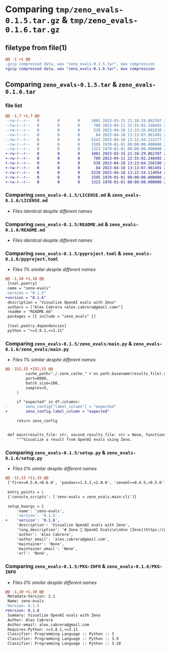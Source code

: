 # Comparing `tmp/zeno_evals-0.1.5.tar.gz` & `tmp/zeno_evals-0.1.6.tar.gz`

## filetype from file(1)

```diff
@@ -1 +1 @@
-gzip compressed data, was "zeno_evals-0.1.5.tar", max compression
+gzip compressed data, was "zeno_evals-0.1.6.tar", max compression
```

## Comparing `zeno_evals-0.1.5.tar` & `zeno_evals-0.1.6.tar`

### file list

```diff
@@ -1,7 +1,7 @@
--rw-r--r--   0        0        0     1081 2023-03-15 21:16:29.862397 zeno_evals-0.1.5/LICENSE.md
--rw-r--r--   0        0        0      780 2023-04-11 22:55:02.248492 zeno_evals-0.1.5/README.md
--rw-r--r--   0        0        0      538 2023-04-18 13:15:26.682838 zeno_evals-0.1.5/pyproject.toml
--rw-r--r--   0        0        0       84 2023-04-18 13:13:07.961491 zeno_evals-0.1.5/zeno_evals/__init__.py
--rw-r--r--   0        0        0     5242 2023-04-18 13:12:44.131377 zeno_evals-0.1.5/zeno_evals/main.py
--rw-r--r--   0        0        0     1595 1970-01-01 00:00:00.000000 zeno_evals-0.1.5/setup.py
--rw-r--r--   0        0        0     1323 1970-01-01 00:00:00.000000 zeno_evals-0.1.5/PKG-INFO
+-rw-r--r--   0        0        0     1081 2023-03-15 21:16:29.862397 zeno_evals-0.1.6/LICENSE.md
+-rw-r--r--   0        0        0      780 2023-04-11 22:55:02.248492 zeno_evals-0.1.6/README.md
+-rw-r--r--   0        0        0      538 2023-04-18 13:23:04.156190 zeno_evals-0.1.6/pyproject.toml
+-rw-r--r--   0        0        0       84 2023-04-18 13:13:07.961491 zeno_evals-0.1.6/zeno_evals/__init__.py
+-rw-r--r--   0        0        0     5239 2023-04-18 13:22:54.114054 zeno_evals-0.1.6/zeno_evals/main.py
+-rw-r--r--   0        0        0     1595 1970-01-01 00:00:00.000000 zeno_evals-0.1.6/setup.py
+-rw-r--r--   0        0        0     1323 1970-01-01 00:00:00.000000 zeno_evals-0.1.6/PKG-INFO
```

### Comparing `zeno_evals-0.1.5/LICENSE.md` & `zeno_evals-0.1.6/LICENSE.md`

 * *Files identical despite different names*

### Comparing `zeno_evals-0.1.5/README.md` & `zeno_evals-0.1.6/README.md`

 * *Files identical despite different names*

### Comparing `zeno_evals-0.1.5/pyproject.toml` & `zeno_evals-0.1.6/pyproject.toml`

 * *Files 1% similar despite different names*

```diff
@@ -1,10 +1,10 @@
 [tool.poetry]
 name = "zeno-evals"
-version = "0.1.5"
+version = "0.1.6"
 description = "Visualize OpenAI evals with Zeno"
 authors = ["Alex Cabrera <alex.cabrera@gmail.com>"]
 readme = "README.md"
 packages = [{ include = "zeno_evals" }]
 
 [tool.poetry.dependencies]
 python = ">=3.8.1,<=3.11"
```

### Comparing `zeno_evals-0.1.5/zeno_evals/main.py` & `zeno_evals-0.1.6/zeno_evals/main.py`

 * *Files 1% similar despite different names*

```diff
@@ -152,15 +152,15 @@
         cache_path="./.zeno_cache_" + os.path.basename(results_file).split("_")[0],
         port=8080,
         batch_size=100,
         samples=5,
     )
 
     if "expected" in df.columns:
-        zeno_config["label_column"] = "expected"
+        zeno_config.label_column = "expected"
 
     return zeno_config
 
 
 def main(results_file: str, second_results_file: str = None, functions_file: str = None):
     """Visualize a result from OpenAI evals using Zeno.
```

### Comparing `zeno_evals-0.1.5/setup.py` & `zeno_evals-0.1.6/setup.py`

 * *Files 0% similar despite different names*

```diff
@@ -11,15 +11,15 @@
 ['fire>=0.5.0,<0.6.0', 'pandas>=1.5.3,<2.0.0', 'zenoml>=0.4.5,<0.5.0']
 
 entry_points = \
 {'console_scripts': ['zeno-evals = zeno_evals.main:cli']}
 
 setup_kwargs = {
     'name': 'zeno-evals',
-    'version': '0.1.5',
+    'version': '0.1.6',
     'description': 'Visualize OpenAI evals with Zeno',
     'long_description': '# Zeno 🤝 OpenAI Evals\n\nUse [Zeno](https://github.com/zeno-ml/zeno) to visualize the results of [OpenAI Evals](https://github.com/openai/evals/blob/main/docs/eval-templates.md).\n\nhttps://user-images.githubusercontent.com/4563691/225655166-9fd82784-cf35-47c1-8306-96178cdad7c1.mov\n\n_Example using `zeno-evals` to explore the results of an OpenAI eval on multiple choice medicine questions (MedMCQA)_\n\n### Usage\n\n```bash\npip install zeno-evals\n```\n\nRun an evaluation following the [evals instructions](https://github.com/openai/evals/blob/main/docs/run-evals.md). This will produce a cache file in `/tmp/evallogs/`.\n\nPass this file to the `zeno-evals` command:\n\n```bash\nzeno-evals /tmp/evallogs/my_eval_cache.jsonl\n```\n\n### Example\n\n```bash\nzeno-evals ./example/example.jsonl\n```\n',
     'author': 'Alex Cabrera',
     'author_email': 'alex.cabrera@gmail.com',
     'maintainer': 'None',
     'maintainer_email': 'None',
     'url': 'None',
```

### Comparing `zeno_evals-0.1.5/PKG-INFO` & `zeno_evals-0.1.6/PKG-INFO`

 * *Files 0% similar despite different names*

```diff
@@ -1,10 +1,10 @@
 Metadata-Version: 2.1
 Name: zeno-evals
-Version: 0.1.5
+Version: 0.1.6
 Summary: Visualize OpenAI evals with Zeno
 Author: Alex Cabrera
 Author-email: alex.cabrera@gmail.com
 Requires-Python: >=3.8.1,<=3.11
 Classifier: Programming Language :: Python :: 3
 Classifier: Programming Language :: Python :: 3.9
 Classifier: Programming Language :: Python :: 3.10
```

